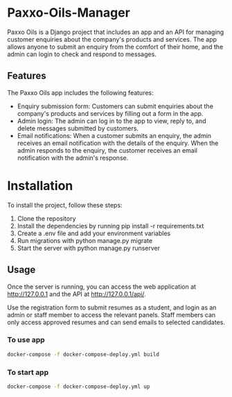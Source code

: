 # Paxxo-Oils-Manager

Paxxo Oils is a Django project that includes an app and an API for managing customer enquiries about the company's products and services. The app allows anyone to submit an enquiry from the comfort of their home, and the admin can login to check and respond to messages.

## Features
The Paxxo Oils app includes the following features:

- Enquiry submission form: Customers can submit enquiries about the company's products and services by filling out a form in the app.
- Admin login: The admin can log in to the app to view, reply to, and delete messages submitted by customers.
- Email notifications: When a customer submits an enquiry, the admin receives an email notification with the details of the enquiry. When the admin responds to the enquiry, the customer receives an email notification with the admin's response.

# Installation
To install the project, follow these steps:

1. Clone the repository
2. Install the dependencies by running pip install -r requirements.txt
3. Create a .env file and add your environment variables
4. Run migrations with python manage.py migrate
5. Start the server with python manage.py runserver


## Usage

Once the server is running, you can access the web application at http://127.0.0.1 and the API at http://127.0.0.1/api/.

Use the registration form to submit resumes as a student, and login as an admin or staff member to access the relevant panels. Staff members can only access approved resumes and can send emails to selected candidates.


### To use app

```sh
docker-compose -f docker-compose-deploy.yml build
```

### To start app

```sh
docker-compose -f docker-compose-deploy.yml up
```